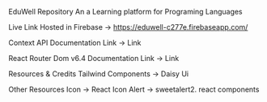 EduWell Repository
An a Learning platform for  Programing Languages

Live Link
Hosted in Firebase -> https://eduwell-c277e.firebaseapp.com/

Context API
Documentation Link -> Link

React Router Dom v6.4
Documentation Link -> Link

Resources & Credits
Tailwind Components -> Daisy Ui

Other Resources
Icon -> React Icon
Alert -> sweetalert2. react components